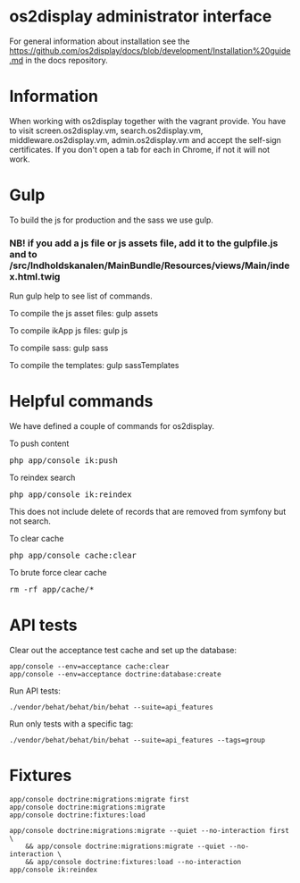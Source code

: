 # os2display administrator interface

For general information about installation see the https://github.com/os2display/docs/blob/development/Installation%20guide.md in the docs repository.

# Information
When working with os2display together with the vagrant provide. You have to visit screen.os2display.vm, search.os2display.vm, middleware.os2display.vm, admin.os2display.vm and accept the self-sign certificates. If you don't open a tab for each in Chrome, if not it will not work.

# Gulp
To build the js for production and the sass we use gulp.

### NB! if you add a js file or js assets file, add it to the gulpfile.js and to /src/Indholdskanalen/MainBundle/Resources/views/Main/index.html.twig

Run gulp help to see list of commands.

To compile the js asset files: gulp assets

To compile ikApp js files: gulp js

To compile sass: gulp sass

To compile the templates: gulp sassTemplates

# Helpful commands
We have defined a couple of commands for os2display.

To push content
<pre>
php app/console ik:push
</pre>

To reindex search
<pre>
php app/console ik:reindex
</pre>
This does not include delete of records that are removed from symfony but not search.

To clear cache
<pre>
php app/console cache:clear
</pre>

To brute force clear cache
<pre>
rm -rf app/cache/*
</pre>


# API tests

Clear out the acceptance test cache and set up the database:

```
app/console --env=acceptance cache:clear
app/console --env=acceptance doctrine:database:create
```

Run API tests:

```
./vendor/behat/behat/bin/behat --suite=api_features
```

Run only tests with a specific tag:

```
./vendor/behat/behat/bin/behat --suite=api_features --tags=group
```


# Fixtures

```
app/console doctrine:migrations:migrate first
app/console doctrine:migrations:migrate
app/console doctrine:fixtures:load
```

```
app/console doctrine:migrations:migrate --quiet --no-interaction first \
	&& app/console doctrine:migrations:migrate --quiet --no-interaction \
	&& app/console doctrine:fixtures:load --no-interaction
app/console ik:reindex
```
